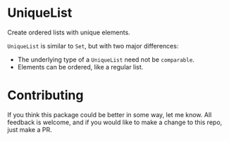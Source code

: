 # UniqueList

Create ordered lists with unique elements.

`UniqueList` is similar to `Set`, but with two major differences:

+ The underlying type of a `UniqueList` need not be `comparable`.
+ Elements can be ordered, like a regular list.

# Contributing

If you think this package could be better in some way, let me know. All feedback is welcome, and if you would like to make a change to this repo, just make a PR.